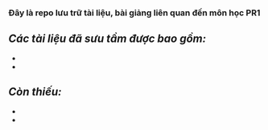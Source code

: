 ### Đây là repo lưu trữ tài liệu, bài giảng liên quan đến môn học PR1
_Các tài liệu đã sưu tầm được bao gồm:_
- 
- 
- 
_Còn thiếu:_
-
-
-